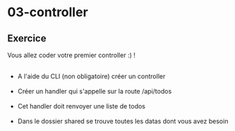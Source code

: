 <!-- .slide: class="exercice" -->
# 03-controller
## Exercice
Vous allez coder votre premier controller :) ! <br><br>

- A l'aide du CLI (non obligatoire) créer un controller <br><br>
- Créer un handler qui s'appelle sur la route /api/todos <br><br>
- Cet handler doit renvoyer une liste de todos<br><br>
- Dans le dossier shared se trouve toutes les datas dont vous avez besoin
